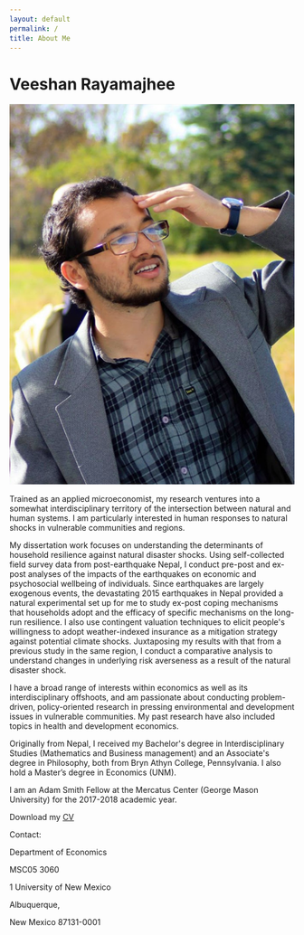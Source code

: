 ```yaml
---
layout: default
permalink: /
title: About Me
---
```


Veeshan Rayamajhee
==================

![Profile Picture](/img/profile.png)

Trained as an applied microeconomist, my research ventures into a somewhat interdisciplinary territory of the intersection between natural and human systems. I am particularly interested in human responses to natural shocks in vulnerable communities and regions.

My dissertation work focuses on understanding the determinants of household resilience against natural disaster shocks. Using self-collected field survey data from post-earthquake Nepal, I conduct pre-post and ex-post analyses of the impacts of the earthquakes on economic and psychosocial wellbeing of individuals. Since earthquakes are largely exogenous events, the devastating 2015 earthquakes in Nepal provided a natural experimental set up for me to study ex-post coping mechanisms that households adopt and the efficacy of specific mechanisms on the long-run resilience. I also use contingent valuation techniques to elicit people's willingness to adopt weather-indexed insurance as a mitigation strategy against potential climate shocks. Juxtaposing my results with that from a previous study in the same region, I conduct a comparative analysis to understand changes in underlying risk averseness as a result of the natural disaster shock.

I have a broad range of interests within economics as well as its interdisciplinary offshoots, and am passionate about conducting problem-driven, policy-oriented research in pressing environmental and development issues in vulnerable communities. My past research have also included topics in health and development economics.

Originally from Nepal, I received my Bachelor's degree in Interdisciplinary Studies (Mathematics and Business management) and an Associate's degree in Philosophy, both from Bryn Athyn College, Pennsylvania. I also hold a Master’s degree in Economics (UNM).

I am an Adam Smith Fellow at the Mercatus Center (George Mason University) for the 2017-2018 academic year.

Download my [CV](/files/CV_22Dec17.pdf)

Contact:

Department of Economics

MSC05 3060

1 University of New Mexico

Albuquerque,

New Mexico 87131-0001

